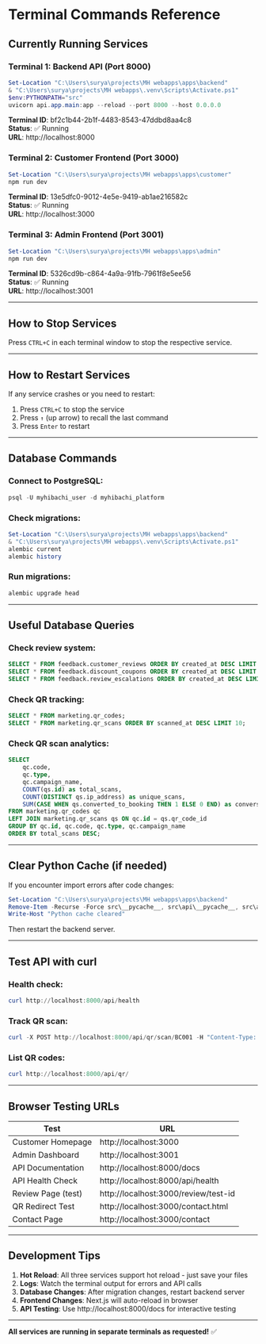 # Terminal Commands Reference

## Currently Running Services

### Terminal 1: Backend API (Port 8000)
```powershell
Set-Location "C:\Users\surya\projects\MH webapps\apps\backend"
& "C:\Users\surya\projects\MH webapps\.venv\Scripts\Activate.ps1"
$env:PYTHONPATH="src"
uvicorn api.app.main:app --reload --port 8000 --host 0.0.0.0
```
**Terminal ID**: bf2c1b44-2b1f-4483-8543-47ddbd8aa4c8  
**Status**: ✅ Running  
**URL**: http://localhost:8000

### Terminal 2: Customer Frontend (Port 3000)
```powershell
Set-Location "C:\Users\surya\projects\MH webapps\apps\customer"
npm run dev
```
**Terminal ID**: 13e5dfc0-9012-4e5e-9419-ab1ae216582c  
**Status**: ✅ Running  
**URL**: http://localhost:3000

### Terminal 3: Admin Frontend (Port 3001)
```powershell
Set-Location "C:\Users\surya\projects\MH webapps\apps\admin"
npm run dev
```
**Terminal ID**: 5326cd9b-c864-4a9a-91fb-7961f8e5ee56  
**Status**: ✅ Running  
**URL**: http://localhost:3001

---

## How to Stop Services

Press `CTRL+C` in each terminal window to stop the respective service.

---

## How to Restart Services

If any service crashes or you need to restart:

1. Press `CTRL+C` to stop the service
2. Press `↑` (up arrow) to recall the last command
3. Press `Enter` to restart

---

## Database Commands

### Connect to PostgreSQL:
```powershell
psql -U myhibachi_user -d myhibachi_platform
```

### Check migrations:
```powershell
Set-Location "C:\Users\surya\projects\MH webapps\apps\backend"
& "C:\Users\surya\projects\MH webapps\.venv\Scripts\Activate.ps1"
alembic current
alembic history
```

### Run migrations:
```powershell
alembic upgrade head
```

---

## Useful Database Queries

### Check review system:
```sql
SELECT * FROM feedback.customer_reviews ORDER BY created_at DESC LIMIT 10;
SELECT * FROM feedback.discount_coupons ORDER BY created_at DESC LIMIT 10;
SELECT * FROM feedback.review_escalations ORDER BY created_at DESC LIMIT 10;
```

### Check QR tracking:
```sql
SELECT * FROM marketing.qr_codes;
SELECT * FROM marketing.qr_scans ORDER BY scanned_at DESC LIMIT 10;
```

### Check QR scan analytics:
```sql
SELECT 
    qc.code,
    qc.type,
    qc.campaign_name,
    COUNT(qs.id) as total_scans,
    COUNT(DISTINCT qs.ip_address) as unique_scans,
    SUM(CASE WHEN qs.converted_to_booking THEN 1 ELSE 0 END) as conversions
FROM marketing.qr_codes qc
LEFT JOIN marketing.qr_scans qs ON qc.id = qs.qr_code_id
GROUP BY qc.id, qc.code, qc.type, qc.campaign_name
ORDER BY total_scans DESC;
```

---

## Clear Python Cache (if needed)

If you encounter import errors after code changes:

```powershell
Set-Location "C:\Users\surya\projects\MH webapps\apps\backend"
Remove-Item -Recurse -Force src\__pycache__, src\api\__pycache__, src\api\app\__pycache__, src\api\app\models\__pycache__, src\api\app\services\__pycache__, src\api\app\routers\__pycache__ -ErrorAction SilentlyContinue
Write-Host "Python cache cleared"
```

Then restart the backend server.

---

## Test API with curl

### Health check:
```powershell
curl http://localhost:8000/api/health
```

### Track QR scan:
```powershell
curl -X POST http://localhost:8000/api/qr/scan/BC001 -H "Content-Type: application/json" -d '{}'
```

### List QR codes:
```powershell
curl http://localhost:8000/api/qr/
```

---

## Browser Testing URLs

| Test | URL |
|------|-----|
| Customer Homepage | http://localhost:3000 |
| Admin Dashboard | http://localhost:3001 |
| API Documentation | http://localhost:8000/docs |
| API Health Check | http://localhost:8000/api/health |
| Review Page (test) | http://localhost:3000/review/test-id |
| QR Redirect Test | http://localhost:3000/contact.html |
| Contact Page | http://localhost:3000/contact |

---

## Development Tips

1. **Hot Reload**: All three services support hot reload - just save your files
2. **Logs**: Watch the terminal output for errors and API calls
3. **Database Changes**: After migration changes, restart backend server
4. **Frontend Changes**: Next.js will auto-reload in browser
5. **API Testing**: Use http://localhost:8000/docs for interactive testing

---

**All services are running in separate terminals as requested!** ✅
